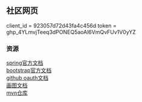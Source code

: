 ## 社区网页
client_id = 923057d72d43fa4c456d
token = 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
### 资源
[spring官方文档](https://spring.io/guides)
</br>[bootstrap官方文档](https://v3.bootcss.com/css/)
</br>[github oauth文档](https://docs.github.com/en/apps/oauth-apps/building-oauth-apps/creating-an-oauth-app)
</br>[画图文档](https://www.visual-paradigm.com)
</br>[mvn仓库](https://mvnrepository.com/)